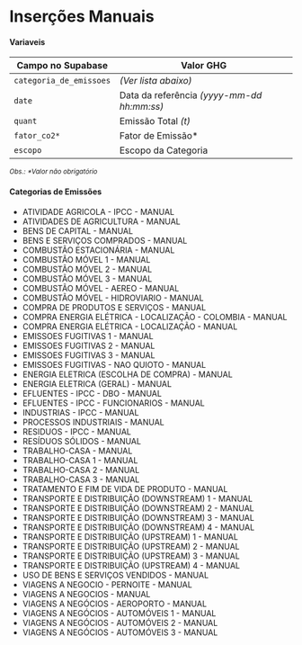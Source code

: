 # Inserções Manuais

#### Variaveis

Campo no Supabase|Valor GHG|
|---|---|
`categoria_de_emissoes`|_(Ver lista abaixo)_|
`date`|Data da referência _(yyyy-mm-dd hh:mm:ss)_|
`quant`|Emissão Total _(t)_|
`fator_co2*`|Fator de Emissão*|
`escopo`|Escopo da Categoria|

<sub><em>Obs.: *Valor não obrigatório</em></sub>

#### Categorias de Emissões

- ATIVIDADE AGRICOLA - IPCC - MANUAL  
- ATIVIDADES DE AGRICULTURA - MANUAL  
- BENS DE CAPITAL - MANUAL  
- BENS E SERVIÇOS COMPRADOS - MANUAL  
- COMBUSTÃO ESTACIONÁRIA - MANUAL  
- COMBUSTÃO MÓVEL 1 - MANUAL  
- COMBUSTÃO MÓVEL 2 - MANUAL  
- COMBUSTÃO MÓVEL 3 - MANUAL  
- COMBUSTÃO MÓVEL - AEREO - MANUAL  
- COMBUSTÃO MÓVEL - HIDROVIARIO - MANUAL  
- COMPRA DE PRODUTOS E SERVIÇOS - MANUAL  
- COMPRA ENERGIA ELÉTRICA - LOCALIZAÇÃO - COLOMBIA - MANUAL  
- COMPRA ENERGIA ELÉTRICA - LOCALIZAÇÃO - MANUAL  
- EMISSOES FUGITIVAS 1 - MANUAL  
- EMISSOES FUGITIVAS 2 - MANUAL  
- EMISSOES FUGITIVAS 3 - MANUAL
- EMISSOES FUGITIVAS - NAO QUIOTO - MANUAL 
- ENERGIA ELETRICA (ESCOLHA DE COMPRA) - MANUAL  
- ENERGIA ELETRICA (GERAL) - MANUAL  
- EFLUENTES - IPCC - DBO - MANUAL  
- EFLUENTES - IPCC - FUNCIONARIOS - MANUAL  
- INDUSTRIAS - IPCC - MANUAL  
- PROCESSOS INDUSTRIAIS - MANUAL  
- RESIDUOS - IPCC - MANUAL  
- RESÍDUOS SÓLIDOS - MANUAL  
- TRABALHO-CASA - MANUAL  
- TRABALHO-CASA 1 - MANUAL  
- TRABALHO-CASA 2 - MANUAL  
- TRABALHO-CASA 3 - MANUAL  
- TRATAMENTO E FIM DE VIDA DE PRODUTO - MANUAL  
- TRANSPORTE E DISTRIBUIÇÃO (DOWNSTREAM) 1 - MANUAL  
- TRANSPORTE E DISTRIBUIÇÃO (DOWNSTREAM) 2 - MANUAL  
- TRANSPORTE E DISTRIBUIÇÃO (DOWNSTREAM) 3 - MANUAL  
- TRANSPORTE E DISTRIBUIÇÃO (DOWNSTREAM) 4 - MANUAL  
- TRANSPORTE E DISTRIBUIÇÃO (UPSTREAM) 1 - MANUAL  
- TRANSPORTE E DISTRIBUIÇÃO (UPSTREAM) 2 - MANUAL  
- TRANSPORTE E DISTRIBUIÇÃO (UPSTREAM) 3 - MANUAL  
- TRANSPORTE E DISTRIBUIÇÃO (UPSTREAM) 4 - MANUAL  
- USO DE BENS E SERVIÇOS VENDIDOS - MANUAL  
- VIAGENS A NEGOCIO - PERNOITE - MANUAL  
- VIAGENS A NEGOCIOS - MANUAL  
- VIAGENS A NEGÓCIOS - AEROPORTO - MANUAL  
- VIAGENS A NEGÓCIOS - AUTOMÓVEIS 1 - MANUAL  
- VIAGENS A NEGÓCIOS - AUTOMÓVEIS 2 - MANUAL  
- VIAGENS A NEGÓCIOS - AUTOMÓVEIS 3 - MANUAL  
